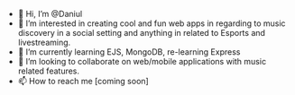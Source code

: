 - 👋 Hi, I’m @Daniul
- 👀 I’m interested in creating cool and fun web apps in regarding to music discovery in a social setting and anything in related to Esports and livestreaming.
- 🌱 I’m currently learning EJS, MongoDB, re-learning Express
- 💞️ I’m looking to collaborate on web/mobile applications with music related features.
- 📫 How to reach me [coming soon]

<!---
Daniul/Daniul is a ✨ special ✨ repository because its `README.md` (this file) appears on your GitHub profile.
You can click the Preview link to take a look at your changes.
--->
